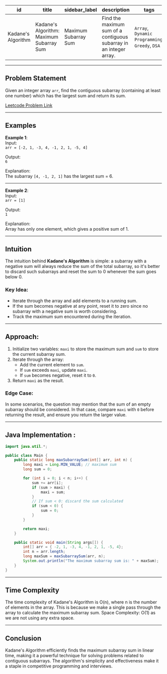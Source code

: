| id  | title                                 | sidebar_label                      | description                                                         | tags              |
| --- | ------------------------------------- | ----------------------------------- | ------------------------------------------------------------------- | ----------------- |
| Kadane's Algorithm  | Kadane's Algorithm: Maximum Subarray Sum | Maximum Subarray Sum              | Find the maximum sum of a contiguous subarray in an integer array.   | `Array`, `Dynamic Programming`, `Greedy`, `DSA` |

---

## Problem Statement
Given an integer array `arr`, find the contiguous subarray (containing at least one number) which has the largest sum and return its sum.

[Leetcode Problem Link](https://leetcode.com/problems/maximum-subarray/description/)

---

## Examples

**Example 1**:  
Input:  
`arr = [-2, 1, -3, 4, -1, 2, 1, -5, 4]`

Output:  
`6`

Explanation:  
The subarray `[4, -1, 2, 1]` has the largest sum = 6.

---

**Example 2**:  
Input:  
`arr = [1]`

Output:  
`1`

Explanation:  
Array has only one element, which gives a positive sum of 1.

---

## Intuition
The intuition behind **Kadane's Algorithm** is simple: a subarray with a negative sum will always reduce the sum of the total subarray, so it's better to discard such subarrays and reset the sum to 0 whenever the sum goes below 0.

### Key Idea:
- Iterate through the array and add elements to a running sum.
- If the sum becomes negative at any point, reset it to zero since no subarray with a negative sum is worth considering.
- Track the maximum sum encountered during the iteration.

---

## Approach:
1. Initialize two variables: `maxi` to store the maximum sum and `sum` to store the current subarray sum.
2. Iterate through the array:
   - Add the current element to `sum`.
   - If `sum` exceeds `maxi`, update `maxi`.
   - If `sum` becomes negative, reset it to `0`.
3. Return `maxi` as the result.

### Edge Case:
In some scenarios, the question may mention that the sum of an empty subarray should be considered. In that case, compare `maxi` with `0` before returning the result, and ensure you return the larger value.

---

## Java Implementation :

```java
import java.util.*;

public class Main {
    public static long maxSubarraySum(int[] arr, int n) {
        long maxi = Long.MIN_VALUE; // maximum sum
        long sum = 0;

        for (int i = 0; i < n; i++) {
            sum += arr[i];
            if (sum > maxi) {
                maxi = sum;
            }
            // If sum < 0: discard the sum calculated
            if (sum < 0) {
                sum = 0;
            }
        }

        return maxi;
    }

    public static void main(String args[]) {
        int[] arr = { -2, 1, -3, 4, -1, 2, 1, -5, 4};
        int n = arr.length;
        long maxSum = maxSubarraySum(arr, n);
        System.out.println("The maximum subarray sum is: " + maxSum);
    }
}
```

---
## Time Complexity
The time complexity of Kadane's Algorithm is O(n), where n is the number of elements in the array. This is because we make a single pass through the array to calculate the maximum subarray sum.
Space Complexity: O(1) as we are not using any extra space.

---
## Conclusion
Kadane's Algorithm efficiently finds the maximum subarray sum in linear time, making it a powerful technique for solving problems related to contiguous subarrays. The algorithm's simplicity and effectiveness make it a staple in competitive programming and interviews.